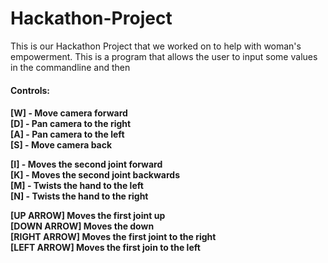 # Hackathon-Project

This is our Hackathon Project that we worked on to help with woman's empowerment. This is a program that allows the user to input some values in the commandline and then  
<h4> Controls:<h4>
  
[W] - Move camera forward
  <br>
[D] - Pan camera to the right
  <br>
[A] - Pan camera to the left
  <br>
[S] - Move camera back 
  <br>
  
[I] - Moves the second joint forward
  <br>
[K] - Moves the second joint backwards
  <br>
[M] - Twists the hand to the left
  <br>
[N] - Twists the hand to the right
  
[UP ARROW] Moves the first joint up
  <br>
[DOWN ARROW] Moves the down
  <br>
[RIGHT ARROW] Moves the first joint to the right
  <br>
[LEFT ARROW] Moves the first join to the left
  
